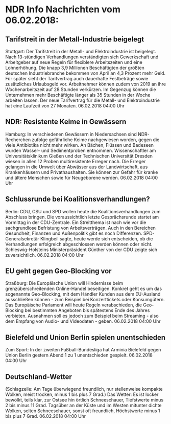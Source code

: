 # NDR Info Nachrichten vom 06.02.2018:


## Tarifstreit in der Metall-Industrie beigelegt
Stuttgart: Der Tarifstreit in der Metall- und Elektroindustrie ist beigelegt. Nach 13-stündigen Verhandlungen verständigten sich Gewerkschaft und Arbeitgeber auf neue Regeln für flexiblere Arbeitszeiten und eine Lohnerhöhung. Die knapp 3,9 Millionen Beschäftigten der größten deutschen Industriebranche bekommen von April an 4,3 Prozent mehr Geld. Für später sieht der Tarifvertrag auch dauerhafte Festbeträge sowie zusätzliches Urlaubsgeld vor. Arbeitnehmer können zudem von 2019 an ihre Wochenarbeitszeit auf 28 Stunden verkürzen. Im Gegenzug können die Unternehmen mehr Beschäftigte länger als 35 Stunden in der Woche arbeiten lassen. Der neue Tarifvertrag für die Metall- und Elektroindustrie hat eine Laufzeit von 27 Monaten. 06.02.2018 04:00 Uhr 

## NDR: Resistente Keime in Gewässern
Hamburg: In verschiedenen Gewässern in Niedersachsen sind NDR-Recherchen zufolge gefährliche Keime nachgewiesen worden, gegen die viele Antibiotika nicht mehr wirken. An Bächen, Flüssen und Badeseen wurden Wasser- und Sedimentproben entnommen. Wissenschaftler am Universitätsklinikum Gießen und der Technischen Universität Dresden wiesen in allen 12 Proben multiresistente Erreger nach. Die Erreger gelangen in die Umwelt über Abwässer aus der Landwirtschaft, aus Krankenhäusern und Privathaushalten. Sie können zur Gefahr für kranke und ältere Menschen sowie für Neugeborene werden. 06.02.2018 04:00 Uhr 

## Schlussrunde bei Koalitionsverhandlungen?
Berlin: CDU, CSU und SPD wollen heute die Koalitionsverhandlungen zum Abschluss bringen. Die voraussichtlich letzte Gesprächsrunde startet am Vormittag in der CDU-Zentrale. Ein Streitthema ist nach wie vor die sachgrundlose Befristung von Arbeitsverträgen. Auch in den Bereichen Gesundheit, Finanzen und Außenpolitik gibt es noch Differenzen. SPD-Generalsekretär Klingbeil sagte, heute werde sich entscheiden, ob die Verhandlungen erfolgreich abgeschlossen werden können oder nicht. Schleswig-Holsteins Ministerpräsident Günther von der CDU zeigte sich zuversichtlich. 06.02.2018 04:00 Uhr 

## EU geht gegen Geo-Blocking vor
Straßburg: Die Europäische Union will Hindernisse beim grenzüberschreitenden Online-Handel beseitigen. Konkret geht es um das sogenannte Geo-Blocking, mit dem Händler Kunden aus dem EU-Ausland ausschließen können - zum Beispiel bei Konzerttickets oder Konsumgütern. Das Europäische Parlament will heute Regeln verabschieden, die Geo-Blocking bei bestimmten Angeboten bis spätestens Ende des Jahres verbieten. Ausnahmen soll es jedoch zum Beispiel beim Streaming - also dem Empfang von Audio- und Videodaten - geben. 06.02.2018 04:00 Uhr 

## Bielefeld und Union Berlin spielen unentschieden
Zum Sport: In der zweiten Fußball-Bundesliga hat Arminia Bielefeld gegen Union Berlin gestern Abend 1 zu 1 unentschieden gespielt. 06.02.2018 04:00 Uhr 

## Deutschland-Wetter
(Schlagzeile:
Am Tage überwiegend freundlich, nur stellenweise kompakte Wolken, meist trocken, minus 1 bis plus 7 Grad.) Das Wetter: Es ist locker bewölkt, teils klar, zur Ostsee hin örtlich Schneeschauer, Tiefstwerte minus 2 bis minus 11 Grad. Tagsüber an der Küste und im Westen mitunter dichte Wolken, selten Schneeschauer, sonst oft freundlich, Höchstwerte minus 1 bis plus 7 Grad. 06.02.2018 04:00 Uhr 
